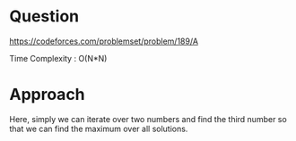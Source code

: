 # Question
https://codeforces.com/problemset/problem/189/A

Time Complexity : O(N*N)

# Approach
Here, simply we can iterate over two numbers and find the third number so that we can find the maximum over all solutions.
